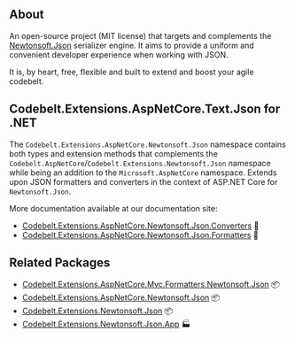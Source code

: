 ## About

An open-source project (MIT license) that targets and complements the [Newtonsoft.Json](https://github.com/JamesNK/Newtonsoft.Json) serializer engine. It aims to provide a uniform and convenient developer experience when working with JSON.

It is, by heart, free, flexible and built to extend and boost your agile codebelt.

## **Codebelt.Extensions.AspNetCore.Text.Json** for .NET

The `Codebelt.Extensions.AspNetCore.Newtonsoft.Json` namespace contains both types and extension methods that complements the `Codebelt.AspNetCore`/`Codebelt.Extensions.Newtonsoft.Json` namespace while being an addition to the `Microsoft.AspNetCore` namespace. Extends upon JSON formatters and converters in the context of ASP.NET Core for `Newtonsoft.Json`.

More documentation available at our documentation site:

- [Codebelt.Extensions.AspNetCore.Newtonsoft.Json.Converters](https://newtonsoft.codebelt.net/api/Codebelt.Extensions.AspNetCore.Newtonsoft.Json.Converters.html) 🔗
- [Codebelt.Extensions.AspNetCore.Newtonsoft.Json.Formatters](https://newtonsoft.codebelt.net/api/Codebelt.Extensions.AspNetCore.Newtonsoft.Json.Formatters.html) 🔗

## Related Packages

* [Codebelt.Extensions.AspNetCore.Mvc.Formatters.Newtonsoft.Json](https://www.nuget.org/packages/Codebelt.Extensions.AspNetCore.Mvc.Formatters.Newtonsoft.Json/) 📦
* [Codebelt.Extensions.AspNetCore.Newtonsoft.Json](https://www.nuget.org/packages/Codebelt.Extensions.AspNetCore.Newtonsoft.Json/) 📦
* [Codebelt.Extensions.Newtonsoft.Json](https://www.nuget.org/packages/Codebelt.Extensions.Newtonsoft.Json/) 📦
* [Codebelt.Extensions.Newtonsoft.Json.App](https://www.nuget.org/packages/Codebelt.Extensions.Newtonsoft.Json.App/) 🏭
